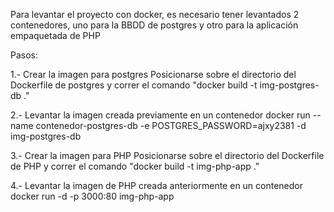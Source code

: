 Para levantar el proyecto con docker, es necesario tener levantados 2 contenedores, uno para la BBDD  de postgres y otro para la aplicación empaquetada de PHP

Pasos: 

1.- Crear la imagen para postgres 
Posicionarse sobre el directorio del Dockerfile de postgres y correr el comando "docker build -t img-postgres-db ."   

2.- Levantar la imagen creada previamente en un contenedor
docker run --name contenedor-postgres-db  -e POSTGRES_PASSWORD=ajxy2381 -d img-postgres-db

3.- Crear la imagen para PHP
Posicionarse sobre el directorio del Dockerfile de PHP y correr el comando "docker build -t img-php-app ."   

4.- Levantar la imagen de PHP creada anteriormente en un contenedor
docker run -d -p 3000:80 img-php-app
